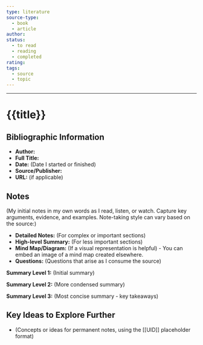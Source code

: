 ```yaml
---
type: literature
source-type:
  - book
  - article
author: 
status:
  - to read
  - reading
  - completed
rating: 
tags:
  - source
  - topic
---
```

---

# {{title}}

## Bibliographic Information

*   **Author:**
*   **Full Title:**
*   **Date:** (Date I started or finished)
*   **Source/Publisher:**
*   **URL:** (if applicable)

## Notes

(My initial notes in my own words as I read, listen, or watch. Capture key arguments, evidence, and examples. Note-taking style can vary based on the source:)

 *   **Detailed Notes:** (For complex or important sections)
 *   **High-level Summary:** (For less important sections)
 *   **Mind Map/Diagram:** (If a visual representation is helpful) - You can embed an image of a mind map created elsewhere.
 *   **Questions:** (Questions that arise as I consume the source)

**Summary Level 1:** (Initial summary)

**Summary Level 2:** (More condensed summary)

**Summary Level 3:** (Most concise summary - key takeaways)

## Key Ideas to Explore Further

*   (Concepts or ideas for permanent notes, using the [[UID]] placeholder format)